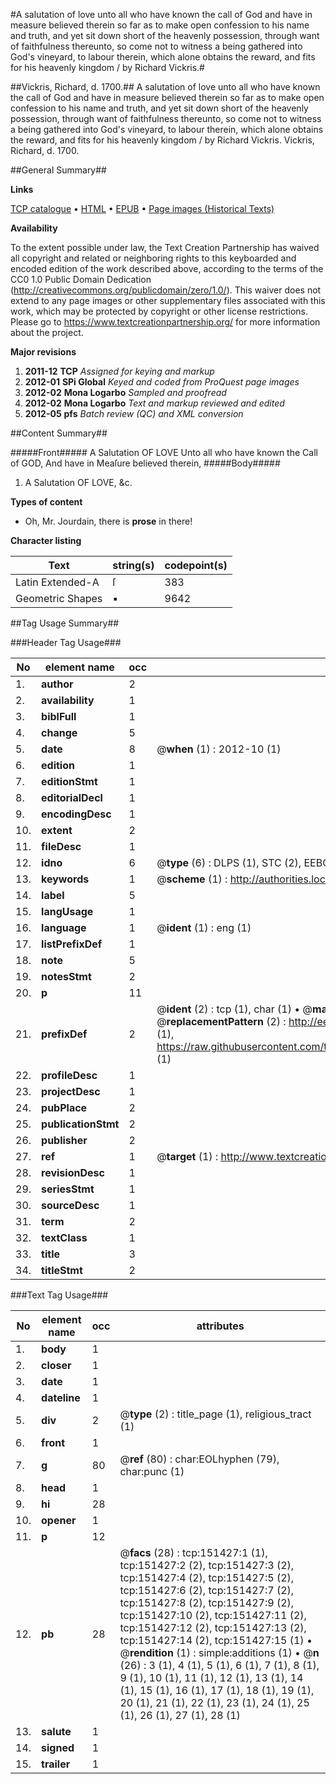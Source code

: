 #A salutation of love unto all who have known the call of God and have in measure believed therein so far as to make open confession to his name and truth, and yet sit down short of the heavenly possession, through want of faithfulness thereunto, so come not to witness a being gathered into God's vineyard, to labour therein, which alone obtains the reward, and fits for his heavenly kingdom / by Richard Vickris.#

##Vickris, Richard, d. 1700.##
A salutation of love unto all who have known the call of God and have in measure believed therein so far as to make open confession to his name and truth, and yet sit down short of the heavenly possession, through want of faithfulness thereunto, so come not to witness a being gathered into God's vineyard, to labour therein, which alone obtains the reward, and fits for his heavenly kingdom / by Richard Vickris.
Vickris, Richard, d. 1700.

##General Summary##

**Links**

[TCP catalogue](http://www.ota.ox.ac.uk/tcp/)  • 
[HTML](http://tei.it.ox.ac.uk/tcp/Texts-HTML/free/A95/A95905.html)  • 
[EPUB](http://tei.it.ox.ac.uk/tcp/Texts-EPUB/free/A95/A95905.epub) • 
[Page images (Historical Texts)](https://historicaltexts.jisc.ac.uk/eebo-42475268e)

**Availability**

To the extent possible under law, the Text Creation Partnership has waived all copyright and related or neighboring rights to this keyboarded and encoded edition of the work described above, according to the terms of the CC0 1.0 Public Domain Dedication (http://creativecommons.org/publicdomain/zero/1.0/). This waiver does not extend to any page images or other supplementary files associated with this work, which may be protected by copyright or other license restrictions. Please go to https://www.textcreationpartnership.org/ for more information about the project.

**Major revisions**

1. __2011-12__ __TCP__ *Assigned for keying and markup*
1. __2012-01__ __SPi Global__ *Keyed and coded from ProQuest page images*
1. __2012-02__ __Mona Logarbo__ *Sampled and proofread*
1. __2012-02__ __Mona Logarbo__ *Text and markup reviewed and edited*
1. __2012-05__ __pfs__ *Batch review (QC) and XML conversion*

##Content Summary##

#####Front#####
A Salutation OF LOVE Unto all who have known the Call of GOD, And have in Meaſure believed therein, 
#####Body#####

1. A Salutation OF LOVE, &c.

**Types of content**

  * Oh, Mr. Jourdain, there is **prose** in there!

**Character listing**


|Text|string(s)|codepoint(s)|
|---|---|---|
|Latin Extended-A|ſ|383|
|Geometric Shapes|▪|9642|

##Tag Usage Summary##

###Header Tag Usage###

|No|element name|occ|attributes|
|---|---|---|---|
|1.|__author__|2||
|2.|__availability__|1||
|3.|__biblFull__|1||
|4.|__change__|5||
|5.|__date__|8| @__when__ (1) : 2012-10 (1)|
|6.|__edition__|1||
|7.|__editionStmt__|1||
|8.|__editorialDecl__|1||
|9.|__encodingDesc__|1||
|10.|__extent__|2||
|11.|__fileDesc__|1||
|12.|__idno__|6| @__type__ (6) : DLPS (1), STC (2), EEBO-CITATION (1), OCLC (1), VID (1)|
|13.|__keywords__|1| @__scheme__ (1) : http://authorities.loc.gov/ (1)|
|14.|__label__|5||
|15.|__langUsage__|1||
|16.|__language__|1| @__ident__ (1) : eng (1)|
|17.|__listPrefixDef__|1||
|18.|__note__|5||
|19.|__notesStmt__|2||
|20.|__p__|11||
|21.|__prefixDef__|2| @__ident__ (2) : tcp (1), char (1)  •  @__matchPattern__ (2) : ([0-9\-]+):([0-9IVX]+) (1), (.+) (1)  •  @__replacementPattern__ (2) : http://eebo.chadwyck.com/downloadtiff?vid=$1&page=$2 (1), https://raw.githubusercontent.com/textcreationpartnership/Texts/master/tcpchars.xml#$1 (1)|
|22.|__profileDesc__|1||
|23.|__projectDesc__|1||
|24.|__pubPlace__|2||
|25.|__publicationStmt__|2||
|26.|__publisher__|2||
|27.|__ref__|1| @__target__ (1) : http://www.textcreationpartnership.org/docs/. (1)|
|28.|__revisionDesc__|1||
|29.|__seriesStmt__|1||
|30.|__sourceDesc__|1||
|31.|__term__|2||
|32.|__textClass__|1||
|33.|__title__|3||
|34.|__titleStmt__|2||


###Text Tag Usage###

|No|element name|occ|attributes|
|---|---|---|---|
|1.|__body__|1||
|2.|__closer__|1||
|3.|__date__|1||
|4.|__dateline__|1||
|5.|__div__|2| @__type__ (2) : title_page (1), religious_tract (1)|
|6.|__front__|1||
|7.|__g__|80| @__ref__ (80) : char:EOLhyphen (79), char:punc (1)|
|8.|__head__|1||
|9.|__hi__|28||
|10.|__opener__|1||
|11.|__p__|12||
|12.|__pb__|28| @__facs__ (28) : tcp:151427:1 (1), tcp:151427:2 (2), tcp:151427:3 (2), tcp:151427:4 (2), tcp:151427:5 (2), tcp:151427:6 (2), tcp:151427:7 (2), tcp:151427:8 (2), tcp:151427:9 (2), tcp:151427:10 (2), tcp:151427:11 (2), tcp:151427:12 (2), tcp:151427:13 (2), tcp:151427:14 (2), tcp:151427:15 (1)  •  @__rendition__ (1) : simple:additions (1)  •  @__n__ (26) : 3 (1), 4 (1), 5 (1), 6 (1), 7 (1), 8 (1), 9 (1), 10 (1), 11 (1), 12 (1), 13 (1), 14 (1), 15 (1), 16 (1), 17 (1), 18 (1), 19 (1), 20 (1), 21 (1), 22 (1), 23 (1), 24 (1), 25 (1), 26 (1), 27 (1), 28 (1)|
|13.|__salute__|1||
|14.|__signed__|1||
|15.|__trailer__|1||
